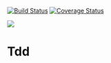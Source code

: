 [![Build Status](https://travis-ci.org/chrismatgit/Tdd.svg?branch=master)](https://travis-ci.org/chrismatgit/Tdd)       [![Coverage Status](https://coveralls.io/repos/github/chrismatgit/Tdd/badge.svg?branch=master)](https://coveralls.io/github/chrismatgit/Tdd?branch=master)

<a href="https://codeclimate.com/github/chrismatgit/Tdd/maintainability"><img src="https://api.codeclimate.com/v1/badges/7aba65cc37bbe86483c0/maintainability" /></a>
# Tdd
